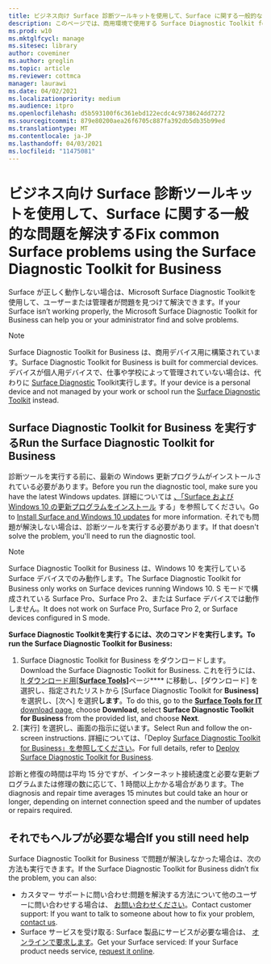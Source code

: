 ```yaml
---
title: ビジネス向け Surface 診断ツールキットを使用して、Surface に関する一般的な問題を解決する
description: このページでは、商用環境で使用する Surface Diagnostic Toolkit for Business の概要について説明します。
ms.prod: w10
ms.mktglfcycl: manage
ms.sitesec: library
author: coveminer
ms.author: greglin
ms.topic: article
ms.reviewer: cottmca
manager: laurawi
ms.date: 04/02/2021
ms.localizationpriority: medium
ms.audience: itpro
ms.openlocfilehash: d5b593100f6c361ebd122ecdc4c9738624dd7272
ms.sourcegitcommit: 879e80200aea26f6705c887fa392db5db35b99ed
ms.translationtype: MT
ms.contentlocale: ja-JP
ms.lasthandoff: 04/03/2021
ms.locfileid: "11475081"
---
```

# <a name="fix-common-surface-problems-using-the-surface-diagnostic-toolkit-for-business"></a><span data-ttu-id="eba42-103">ビジネス向け Surface 診断ツールキットを使用して、Surface に関する一般的な問題を解決する</span><span class="sxs-lookup"><span data-stu-id="eba42-103">Fix common Surface problems using the Surface Diagnostic Toolkit for Business</span></span>

<span data-ttu-id="eba42-104">Surface が正しく動作しない場合は、Microsoft Surface Diagnostic Toolkitを使用して、ユーザーまたは管理者が問題を見つけて解決できます。</span><span class="sxs-lookup"><span data-stu-id="eba42-104">If your Surface isn’t working properly, the Microsoft Surface Diagnostic Toolkit for Business can help you or your administrator find and solve problems.</span></span>

> [!NOTE]
> <span data-ttu-id="eba42-105">Surface Diagnostic Toolkit for Business は、商用デバイス用に構築されています。</span><span class="sxs-lookup"><span data-stu-id="eba42-105">Surface Diagnostic Toolkit for Business is built for commercial devices.</span></span> <span data-ttu-id="eba42-106">デバイスが個人用デバイスで、仕事や学校によって管理されていない場合は、代わりに [Surface Diagnostic](https://support.microsoft.com/en-us/help/4037239/surface-fix-common-surface-problems-using-surface-diagnostic-toolkit) Toolkit実行します。</span><span class="sxs-lookup"><span data-stu-id="eba42-106">If your device is a personal device and not managed by your work or school run the [Surface Diagnostic Toolkit](https://support.microsoft.com/en-us/help/4037239/surface-fix-common-surface-problems-using-surface-diagnostic-toolkit) instead.</span></span>

## <a name="run-the-surface-diagnostic-toolkit-for-business"></a><span data-ttu-id="eba42-107">Surface Diagnostic Toolkit for Business を実行する</span><span class="sxs-lookup"><span data-stu-id="eba42-107">Run the Surface Diagnostic Toolkit for Business</span></span>

<span data-ttu-id="eba42-108">診断ツールを実行する前に、最新の Windows 更新プログラムがインストールされている必要があります。</span><span class="sxs-lookup"><span data-stu-id="eba42-108">Before you run the diagnostic tool, make sure you have the latest Windows updates.</span></span> <span data-ttu-id="eba42-109">詳細については [、「Surface および Windows 10 の更新プログラムをインストール](https://support.microsoft.com/en-us/help/4023505/surface-install-surface-and-windows-updates) する」を参照してください。</span><span class="sxs-lookup"><span data-stu-id="eba42-109">Go to [Install Surface and Windows 10 updates](https://support.microsoft.com/en-us/help/4023505/surface-install-surface-and-windows-updates) for more information.</span></span> <span data-ttu-id="eba42-110">それでも問題が解決しない場合は、診断ツールを実行する必要があります。</span><span class="sxs-lookup"><span data-stu-id="eba42-110">If that doesn't solve the problem, you'll need to run the diagnostic tool.</span></span>

> [!NOTE]
> <span data-ttu-id="eba42-111">Surface Diagnostic Toolkit for Business は、Windows 10 を実行している Surface デバイスでのみ動作します。</span><span class="sxs-lookup"><span data-stu-id="eba42-111">The Surface Diagnostic Toolkit for Business only works on Surface devices running Windows 10.</span></span> <span data-ttu-id="eba42-112">S モードで構成されている Surface Pro、Surface Pro 2、または Surface デバイスでは動作しません。</span><span class="sxs-lookup"><span data-stu-id="eba42-112">It does  not work on Surface Pro, Surface Pro 2, or Surface devices configured in S mode.</span></span>

**<span data-ttu-id="eba42-113">Surface Diagnostic Toolkitを実行するには、次のコマンドを実行します。</span><span class="sxs-lookup"><span data-stu-id="eba42-113">To run the Surface Diagnostic Toolkit for Business:</span></span>**

1. <span data-ttu-id="eba42-114">Surface Diagnostic Toolkit for Business をダウンロードします。</span><span class="sxs-lookup"><span data-stu-id="eba42-114">Download the Surface Diagnostic Toolkit for Business.</span></span> <span data-ttu-id="eba42-115">これを行うには、[It ダウンロード用[**Surface Tools]**](https://www.microsoft.com/download/details.aspx?id=46703)ページ\*\*\*\* に移動し、[ダウンロード] を選択し、指定されたリストから [Surface Diagnostic Toolkit for **Business]** を選択し、[次へ] を選択**します**。</span><span class="sxs-lookup"><span data-stu-id="eba42-115">To do this, go to the [**Surface Tools for IT** download page](https://www.microsoft.com/download/details.aspx?id=46703), choose **Download**, select **Surface Diagnostic Toolkit for Business** from the provided list, and choose **Next**.</span></span>
2. <span data-ttu-id="eba42-116">[実行] を選択し、画面の指示に従います。</span><span class="sxs-lookup"><span data-stu-id="eba42-116">Select Run and follow the on-screen instructions.</span></span> <span data-ttu-id="eba42-117">詳細については、「Deploy [Surface Diagnostic Toolkit for Business」を参照してください](https://docs.microsoft.com/surface/surface-diagnostic-toolkit-business)。</span><span class="sxs-lookup"><span data-stu-id="eba42-117">For full details, refer to [Deploy Surface Diagnostic Toolkit for Business](https://docs.microsoft.com/surface/surface-diagnostic-toolkit-business).</span></span>

<span data-ttu-id="eba42-118">診断と修復の時間は平均 15 分ですが、インターネット接続速度と必要な更新プログラムまたは修理の数に応じて、1 時間以上かかる場合があります。</span><span class="sxs-lookup"><span data-stu-id="eba42-118">The diagnosis and repair time averages 15 minutes but could take an hour or longer, depending on internet connection speed and the number of updates or repairs required.</span></span> 

## <a name="if-you-still-need-help"></a><span data-ttu-id="eba42-119">それでもヘルプが必要な場合</span><span class="sxs-lookup"><span data-stu-id="eba42-119">If you still need help</span></span>

<span data-ttu-id="eba42-120">Surface Diagnostic Toolkit for Business で問題が解決しなかった場合は、次の方法も実行できます。</span><span class="sxs-lookup"><span data-stu-id="eba42-120">If the Surface Diagnostic Toolkit for Business didn’t fix the problem, you can also:</span></span>

- <span data-ttu-id="eba42-121">カスタマー サポートに問い合わせ:問題を解決する方法について他のユーザーに問い合わせする場合は、 [お問い合わせください](https://support.microsoft.com/en-us/help/4037645/contact-surface-warranty-and-software-support-for-business)。</span><span class="sxs-lookup"><span data-stu-id="eba42-121">Contact customer support: If you want to talk to someone about how to fix your problem, [contact us](https://support.microsoft.com/en-us/help/4037645/contact-surface-warranty-and-software-support-for-business).</span></span>
- <span data-ttu-id="eba42-122">Surface サービスを受け取る: Surface 製品にサービスが必要な場合は、 [オンラインで要求します](https://mybusinessservice.surface.com/)。</span><span class="sxs-lookup"><span data-stu-id="eba42-122">Get your Surface serviced: If your Surface product needs service, [request it online](https://mybusinessservice.surface.com/).</span></span> 
